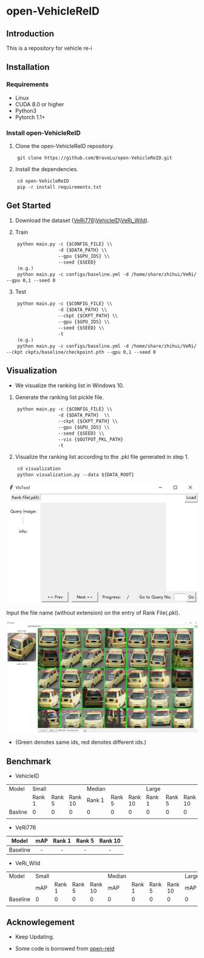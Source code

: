 # open-VehicleReID 

## Introduction 

This is a repository for vehicle re-i

## Installation

### Requirements
* Linux
* CUDA 8.0 or higher 
* Python3
* Pytorch 1.1+

### Install open-VehicleReID
1. Clone the open-VehicleReID repository.
```shell
    git clone https://github.com/BravoLu/open-VehicleReID.git
```

2. Install the dependencies. 
```shell
    cd open-VehicleReID 
    pip -r install requirements.txt 
```

## Get Started

1. Download the dataset ([VeRi776](https://vehiclereid.github.io/VeRi/)\\[VehicleID](https://www.pkuml.org/resources/pku-vehicleid.html)\\[VeRi_Wild](https://github.com/PKU-IMRE/VERI-Wild)).

2. Train
```shell
    python main.py -c {$CONFIG_FILE} \\
                   -d {$DATA_PATH} \\
                   --gpu {$GPU_IDS} \\
                   --seed {$SEED} 
    (e.g.)
    python main.py -c configs/baseline.yml -d /home/share/zhihui/VeRi/ --gpu 0,1 --seed 0 
```

3. Test 
```shell 
    python main.py -c {$CONFIG_FILE} \\
                   -d {$DATA_PATH} \\
                   --ckpt {$CKPT_PATH} \\
                   --gpu {$GPU_IDS} \\
                   --seed {$SEED} \\
                   -t 
    (e.g.)
    python main.py -c configs/baseline.yml -d /home/share/zhihui/VeRi/ --ckpt ckpts/baseline/checkpoint.pth --gpu 0,1 --seed 0
```
## Visualization 

* We visualize the ranking list in Windows 10.

1. Generate the ranking list pickle file.
```shell
    python main.py -c {$CONFIG_FILE} \\
                   -d {$DATA_PATH}  \\
                   --ckpt {$CKPT_PATH} \\
                   --gpu {$GPU_IDS} \\
                   --seed {$SEED} \\
                   --vis {$OUTPUT_PKL_PATH}
                   -t
```

2. Visualize the ranking list according to the .pkl file generated in step 1.
```shell
    cd visualization
    python visualization.py --data ${DATA_ROOT}
```
![pic](imgs/ui.jpg)

Input the file name (without extension) on the entry of Rank File(.pkl).

![pic](imgs/rank_list.jpg)

* (Green denotes same ids, red denotes different ids.)

## Benchmark
* VehicleID

<table>
   <tr>
      <td>Model</td>
      <td>Small</td>
      <td></td>
      <td></td>
      <td>Median</td>
      <td></td>
      <td></td>
      <td>Large</td>
      <td></td>
      <td></td>
   </tr>
   <tr>
      <td></td>
      <td>Rank 1</td>
      <td>Rank 5</td>
      <td>Rank 10</td>
      <td>Rank 1</td>
      <td>Rank 5</td>
      <td>Rank 10</td>
      <td>Rank 1</td>
      <td>Rank 5</td>
      <td>Rank 10</td>
   </tr>
   <tr>
      <td>Basline</td>
      <td>0</td>
      <td>0</td>
      <td>0</td>
      <td>0</td>
      <td>0</td>
      <td>0</td>
      <td>0</td>
      <td>0</td>
      <td>0</td>
   </tr>
   <tr>
      <td></td>
   </tr>
</table> 

* VeRi776

|    Model        | mAP | Rank 1 | Rank 5 | Rank 10 |                                                                                                                 
| :-------------: | :-: | :----: | :----: | :-----: | 
|    Baseline     |  -  |    -   |   -    |    -    |  


* VeRi_Wild

<table>
   <tr>
      <td>Model</td>
      <td>Small</td>
      <td></td>
      <td></td>
      <td></td>
      <td>Median</td>
      <td></td>
      <td></td>
      <td></td>
      <td>Large</td>
      <td></td>
      <td></td>
      <td></td>
   </tr>
   <tr>
      <td></td>
      <td>mAP</td>
      <td>Rank 1</td>
      <td>Rank 5</td>
      <td>Rank 10</td>
      <td>mAP</td>
      <td>Rank 1</td>
      <td>Rank 5</td>
      <td>Rank 10</td>
      <td>mAP</td>
      <td>Rank 1</td>
      <td>Rank 5</td>
      <td>Rank 10</td>
   </tr>
   <tr>
      <td>Baseline</td>
      <td>0</td>
      <td>0</td>
      <td>0</td>
      <td>0</td>
      <td>0</td>
      <td>0</td>
      <td>0</td>
      <td>0</td>
      <td>0</td>
      <td>0</td>
      <td>0</td>
      <td>0</td>
   </tr>
   <tr>
      <td></td>
   </tr>
</table>

## Acknowlegement

* Keep Updating.

* Some code is borrowed from [open-reid](https://github.com/Cysu/open-reid)